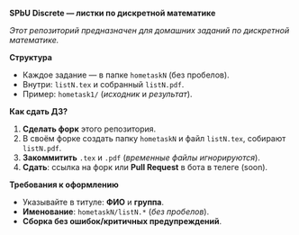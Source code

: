 **SPbU Discrete — листки по дискретной математике**

_Этот репозиторий предназначен для домашних заданий по дискретной математике._

**Структура**
- Каждое задание — в папке `hometaskN` (без пробелов).
- Внутри: `listN.tex` и собранный `listN.pdf`.
- Пример: `hometask1/` (_исходник_ и _результат_).

**Как сдать ДЗ?**
1. **Сделать форк** этого репозитория.
2. В своём форке создать папку `hometaskN` и файл `listN.tex`,
   собирают `listN.pdf`.
3. **Закоммитить** `.tex` и `.pdf` (_временные файлы игнорируются_).
4. **Сдать**: ссылка на форк или **Pull Request** в бота в телеге (soon).

**Требования к оформлению**
- Указывайте в титуле: **ФИО** и **группа**.
- **Именование**: `hometaskN/listN.*` (_без пробелов_).
- **Сборка без ошибок/критичных предупреждений**.
